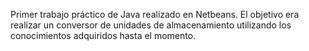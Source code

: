 Primer trabajo práctico de Java realizado en Netbeans. El objetivo era realizar un conversor de unidades de almacenamiento utilizando los conocimientos adquiridos hasta el momento.
